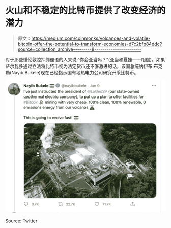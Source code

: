 # 火山和不稳定的比特币提供了改变经济的潜力

> 原文：<https://medium.com/coinmonks/volcanoes-and-volatile-bitcoin-offer-the-potential-to-transform-economies-d7c2bfb84ddc?source=collection_archive---------8----------------------->

对于那些懂伦敦腔押韵俚语的人来说:“你会亚当吗？”(亚当和夏娃——相信)。如果萨尔瓦多通过立法将比特币视为法定货币还不够激进的话，该国总统纳伊布·布克勒(Nayib Bukele)现在已经指示国有地热电力公司研究开采比特币。

![](img/53ee852e72492a878b9f53a9f8a0ad17.png)

Source: Twitter